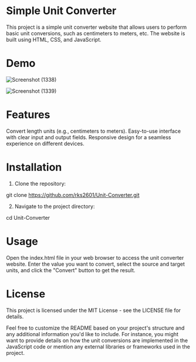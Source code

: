 # Simple Unit Converter
This project is a simple unit converter website that allows users to perform basic unit conversions, such as centimeters to meters, etc. The website is built using HTML, CSS, and JavaScript.

# Demo
![Screenshot (1338)](https://github.com/rks2601/Unit-Converter/assets/122681297/6cc76dab-8e64-4a3f-acf8-00e47e85485f)

![Screenshot (1339)](https://github.com/rks2601/Unit-Converter/assets/122681297/8950353d-fea3-4ea8-b73d-49a9fc638fb9)


# Features
Convert length units (e.g., centimeters to meters).
Easy-to-use interface with clear input and output fields.
Responsive design for a seamless experience on different devices.
# Installation
1. Clone the repository:

git clone https://github.com/rks2601/Unit-Converter.git

2. Navigate to the project directory:

cd Unit-Converter


# Usage
Open the index.html file in your web browser to access the unit converter website. Enter the value you want to convert, select the source and target units, and click the "Convert" button to get the result.

# License
This project is licensed under the MIT License - see the LICENSE file for details.

Feel free to customize the README based on your project's structure and any additional information you'd like to include. For instance, you might want to provide details on how the unit conversions are implemented in the JavaScript code or mention any external libraries or frameworks used in the project.

